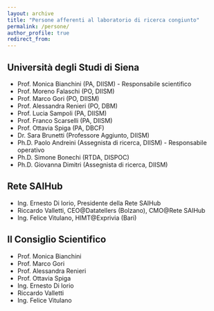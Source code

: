 ```yaml
---
layout: archive
title: "Persone afferenti al laboratorio di ricerca congiunto"
permalink: /persone/
author_profile: true
redirect_from:
---
```

## Università degli Studi di Siena

* Prof. Monica Bianchini (PA, DIISM) - Responsabile scientifico
* Prof. Moreno Falaschi (PO, DIISM)
* Prof. Marco Gori (PO, DIISM)
* Prof. Alessandra Renieri (PO, DBM)
* Prof. Lucia Sampoli (PA, DIISM)
* Prof. Franco Scarselli (PA, DIISM)
* Prof. Ottavia Spiga (PA, DBCF)
* Dr. Sara Brunetti (Professore Aggiunto, DIISM)
* Ph.D. Paolo Andreini (Assegnista di ricerca, DIISM) - Responsabile operativo
* Ph.D. Simone Bonechi (RTDA, DISPOC)
* Ph.D. Giovanna Dimitri (Assegnista di ricerca, DIISM)

## Rete SAIHub

* Ing. Ernesto Di Iorio, Presidente della Rete SAIHub
* Riccardo Valletti, CEO@Datatellers (Bolzano), CMO@Rete SAIHub
* Ing. Felice Vitulano, HIMT@Exprivia (Bari)


## Il Consiglio Scientifico

* Prof. Monica Bianchini
* Prof. Marco Gori
* Prof. Alessandra Renieri
* Prof. Ottavia Spiga
* Ing. Ernesto Di Iorio
* Riccardo Valletti
* Ing. Felice Vitulano